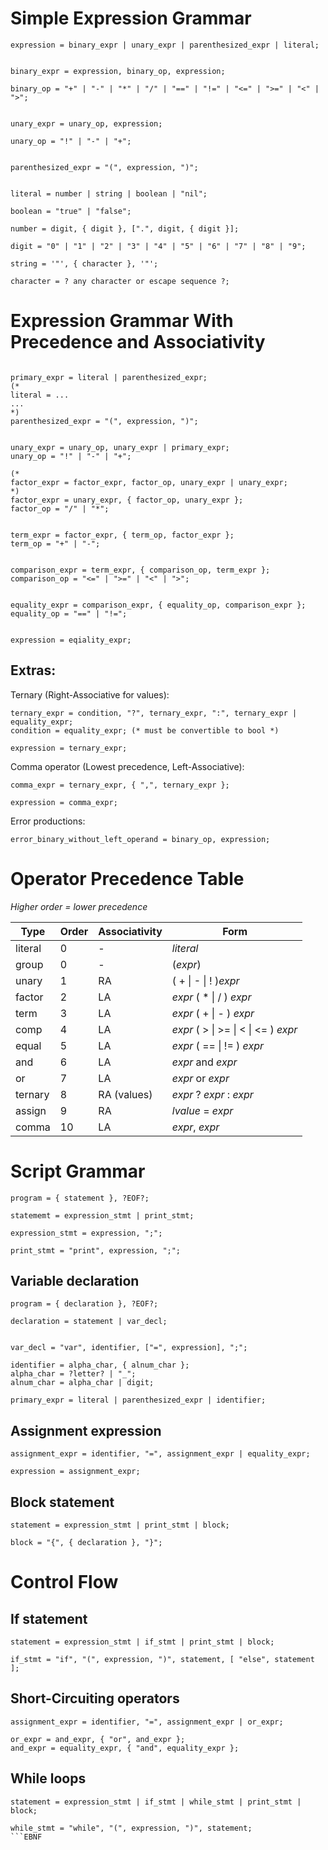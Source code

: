 # Simple Expression Grammar

```EBNF
expression = binary_expr | unary_expr | parenthesized_expr | literal;


binary_expr = expression, binary_op, expression;

binary_op = "+" | "-" | "*" | "/" | "==" | "!=" | "<=" | ">=" | "<" | ">";


unary_expr = unary_op, expression;

unary_op = "!" | "-" | "+";


parenthesized_expr = "(", expression, ")";


literal = number | string | boolean | "nil";

boolean = "true" | "false";

number = digit, { digit }, [".", digit, { digit }];

digit = "0" | "1" | "2" | "3" | "4" | "5" | "6" | "7" | "8" | "9";

string = '"', { character }, '"';

character = ? any character or escape sequence ?;

```

# Expression Grammar With Precedence and Associativity

```EBNF

primary_expr = literal | parenthesized_expr;
(*
literal = ...
...
*)
parenthesized_expr = "(", expression, ")";


unary_expr = unary_op, unary_expr | primary_expr;
unary_op = "!" | "-" | "+";

(*
factor_expr = factor_expr, factor_op, unary_expr | unary_expr;
*)
factor_expr = unary_expr, { factor_op, unary_expr };
factor_op = "/" | "*";


term_expr = factor_expr, { term_op, factor_expr };
term_op = "+" | "-";


comparison_expr = term_expr, { comparison_op, term_expr };
comparison_op = "<=" | ">=" | "<" | ">";


equality_expr = comparison_expr, { equality_op, comparison_expr };
equality_op = "==" | "!=";


expression = eqiality_expr;
```

## Extras:

Ternary (Right-Associative for values):
```EBNF
ternary_expr = condition, "?", ternary_expr, ":", ternary_expr | equality_expr;
condition = equality_expr; (* must be convertible to bool *)

expression = ternary_expr;
```

Comma operator (Lowest precedence, Left-Associative):
```EBNF
comma_expr = ternary_expr, { ",", ternary_expr };

expression = comma_expr;
```


Error productions:
```EBNF
error_binary_without_left_operand = binary_op, expression;
```


# Operator Precedence Table

*Higher order = lower precedence*

|Type|Order|Associativity|Form|
|---|---|---|---|
|literal|0|-|*literal*|
|group|0|-|(*expr*)|
|unary|1|RA|( + \| - \| ! )*expr*|
|factor|2|LA|*expr* ( \* \| / ) *expr*|
|term|3|LA|*expr* ( + \| - ) *expr*|
|comp|4|LA|*expr* ( > \| >= \| < \| <= ) *expr*|
|equal|5|LA| *expr* ( == \| != ) *expr*|
|and|6|LA|*expr* and *expr*|
|or|7|LA|*expr* or *expr*|
|ternary|8|RA (values)| *expr* ? *expr* : *expr*|
|assign|9|RA| *lvalue* = *expr*|
|comma|10|LA| *expr*, *expr*|



# Script Grammar

```EBNF
program = { statement }, ?EOF?;

statememt = expression_stmt | print_stmt;

expression_stmt = expression, ";";

print_stmt = "print", expression, ";";

```

## Variable declaration

```EBNF
program = { declaration }, ?EOF?;

declaration = statement | var_decl;


var_decl = "var", identifier, ["=", expression], ";";

identifier = alpha_char, { alnum_char };
alpha_char = ?letter? | "_";
alnum_char = alpha_char | digit;

primary_expr = literal | parenthesized_expr | identifier;

```


## Assignment expression

```EBNF
assignment_expr = identifier, "=", assignment_expr | equality_expr;

expression = assignment_expr;
```

## Block statement

```ENBF
statement = expression_stmt | print_stmt | block;

block = "{", { declaration }, "}";
```



# Control Flow

## If statement

```EBNF
statement = expression_stmt | if_stmt | print_stmt | block;

if_stmt = "if", "(", expression, ")", statement, [ "else", statement ];
```


## Short-Circuiting operators

```EBNF
assignment_expr = identifier, "=", assignment_expr | or_expr;

or_expr = and_expr, { "or", and_expr };
and_expr = equality_expr, { "and", equality_expr };
```


## While loops

```EBNF
statement = expression_stmt | if_stmt | while_stmt | print_stmt | block;

while_stmt = "while", "(", expression, ")", statement;
```EBNF
